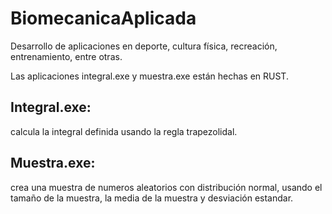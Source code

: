# BiomecanicaAplicada
Desarrollo de aplicaciones en deporte, cultura física, recreación, entrenamiento, entre otras.


Las aplicaciones integral.exe y muestra.exe están hechas en RUST.

## Integral.exe: 
  calcula la integral definida usando la regla trapezolidal.
## Muestra.exe: 
  crea una muestra de numeros aleatorios con distribución normal, usando el tamaño de la muestra,
  la media de la muestra y desviación estandar.


